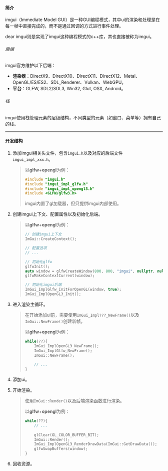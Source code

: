 #### 简介

imgui（Immediate Model GUI）是一种GUI编程模式，其中ui的渲染和处理是在每一帧中直接完成的，而不是通过回调的方式进行事件处理。

dear imgui则是实现了imgui这种编程模式的c++库，其也直接被称为imgui。

###### 后端

imgui官方维护以下后端：

*   **渲染器**：DirectX9、DirectX10、DirectX11、DirectX12、Metal、OpenGL/ES/ES2、SDL_Renderer、Vulkan、WebGPU。
*   **平台**：GLFW, SDL2/SDL3, Win32, Glut, OSX, Android。

###### 栈

imgui使用栈管理元素的层级结构，不同类型的元素（如窗口、菜单等）拥有自己的栈。

---

#### 开发结构

1.   添加imgui相关头文件，包含`imgui.h`以及对应的后端文件`imgui_impl_xxx.h`。

     >   以**glfw**+**opengl**为例：
     >
     >   ```cpp
     >   #include "imgui.h"
     >   #include "imgui_impl_glfw.h"
     >   #include "imgui_impl_opengl3.h"
     >   #include <GLFW/glfw3.h>
     >   ```
     >
     >   imgui内置了gl加载器，但只提供imgui内部使用。

2.   创建imgui上下文、配置属性以及初始化后端。

     >   以**glfw**+**opengl**为例：
     >
     >   ```cpp
     >   // 创建imgui上下文
     >   ImGui::CreateContext();
     >   
     >   // 配置选项
     >   // ...
     >   
     >   // 初始化glfw
     >   glfwInit();
     >   auto window = glfwCreateWindow(800, 800, "imgui", nullptr, nullptr);
     >   glfwMakeContextCurrent(window);
     >   
     >   // 初始化imgui后端
     >   ImGui_ImplGlfw_InitForOpenGL(window, true);
     >   ImGui_ImplOpenGL3_Init();
     >   ```

3.   进入渲染主循环。

     >   在开始添加ui前，需要使用`ImGui_Impl???_NewFrame()`以及`ImGui::NewFrame()`创建新帧。
     >
     >   以**glfw**+**opengl**为例：
     >
     >   ```cpp
     >   while(??){
     >       ImGui_ImplOpenGL3_NewFrame();
     >       ImGui_ImplGlfw_NewFrame();
     >       ImGui::NewFrame();
     >       
     >       // ...
     >   }
     >   ```

4.   添加ui。

5.   开始渲染。

     >   使用`ImGui::Render()`以及后端渲染函数进行渲染。
     >
     >   以**glfw**+**opengl**为例：
     >
     >   ```cpp
     >   while(??){
     >       // ... 
     >       
     >       glClear(GL_COLOR_BUFFER_BIT);
     >       ImGui::Render();
     >       ImGui_ImplOpenGL3_RenderDrawData(ImGui::GetDrawData());
     >       glfwSwapBuffers(window);
     >   }
     >   ```

6.   回收资源。